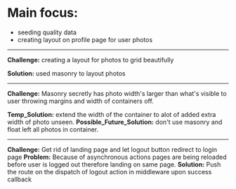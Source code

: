 # Main focus:
+ seeding quality data
+ creating layout on profile page for user photos

---
**Challenge:** creating a layout for photos to grid beautifully

**Solution:** used masonry to layout photos

---
**Challenge:** Masonry secretly has photo width's larger than what's visible to user throwing margins and width of containers off.

**Temp_Solution:** extend the width of the container to alot of added extra width of photo unseen.
**Possible_Future_Solution:** don't use masonry and float left all photos in container.

---
**Challenge:** Get rid of landing page and let logout button redirect to login page
**Problem:** Because of asynchronous actions pages are being reloaded before user is logged out therefore landing on same page.
**Solution:** Push the route on the dispatch of logout action in middleware upon success callback

